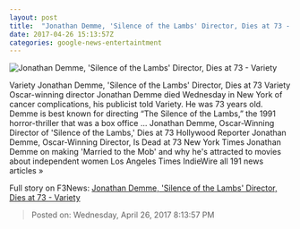 ```yaml
---
layout: post
title:  "Jonathan Demme, 'Silence of the Lambs' Director, Dies at 73 - Variety"
date: 2017-04-26 15:13:57Z
categories: google-news-entertaintment
---
```


![Jonathan Demme, 'Silence of the Lambs' Director, Dies at 73 - Variety](https://pmcvariety.files.wordpress.com/2017/04/jonathan-demme-dead-7.jpg?w=1000&h=669&crop=1)

Variety Jonathan Demme, 'Silence of the Lambs' Director, Dies at 73 Variety Oscar-winning director Jonathan Demme died Wednesday in New York of cancer complications, his publicist told Variety. He was 73 years old. Demme is best known for directing “The Silence of the Lambs,” the 1991 horror-thriller that was a box office ... Jonathan Demme, Oscar-Winning Director of 'Silence of the Lambs,' Dies at 73 Hollywood Reporter Jonathan Demme, Oscar-Winning Director, Is Dead at 73 New York Times Jonathan Demme on making 'Married to the Mob' and why he's attracted to movies about independent women Los Angeles Times IndieWire all 191 news articles »


Full story on F3News: [Jonathan Demme, 'Silence of the Lambs' Director, Dies at 73 - Variety](http://www.f3nws.com/n/AdNKZB)

> Posted on: Wednesday, April 26, 2017 8:13:57 PM
